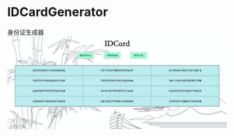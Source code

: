 # IDCardGenerator
身份证生成器
![pic](https://raw.githubusercontent.com/lac123/IDCardGenerator/master/1.png)
